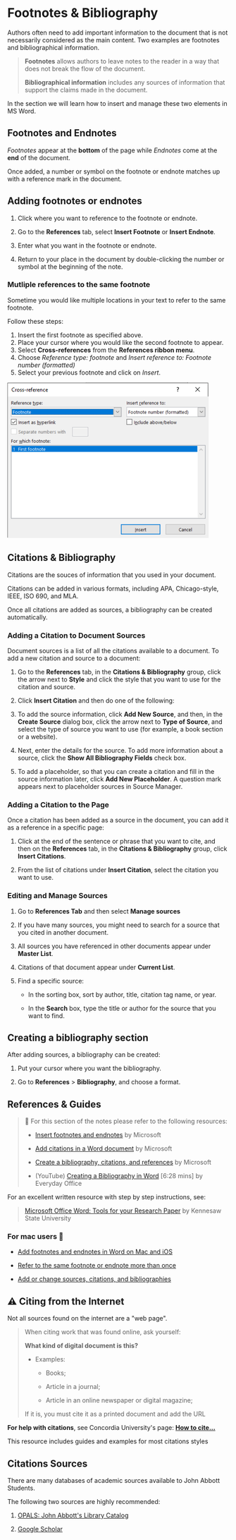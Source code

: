 # Footnotes & Bibliography

Authors often need to add important information to the document that is not necessarily considered as the main content. Two examples are footnotes and bibliographical information.

> **Footnotes** allows authors to leave notes to the reader in a way that does not break the flow of the document.
> 
> **Bibliographical information** includes any sources of information that support the claims made in the document.

In the section we will learn how to insert and manage these two elements in MS Word.

## Footnotes and Endnotes

*Footnotes* appear at the **bottom** of the page while *Endnotes* come at the **end** of the document.

Once added, a number or symbol on the footnote or endnote matches up with a reference mark in the document.
    
## Adding footnotes or endnotes
   
1. Click where you want to reference to the footnote or endnote.
        
2. Go to the **References** tab, select **Insert Footnote** or **Insert Endnote**.
        
3. Enter what you want in the footnote or endnote.
        
4. Return to your place in the document by double-clicking the number or symbol at the beginning of the note.

### Mutliple references to the same footnote

Sometime you would like multiple locations in your text to refer to the same footnote.

Follow these steps:

1. Insert the first footnote as specified above.
2. Place your cursor where you would like the second footnote to appear.
3. Select **Cross-references** from the **References ribbon menu**.
4. Choose *Reference type: footnote* and *Insert reference to: Footnote number (formatted)*
5. Select your previous footnote and click on *Insert*.

![Cross reference footnote menu](assets/cross-footnote.png)


## Citations & Bibliography

Citations are the souces of information that you used in your document.

Citations can be added in various formats, including APA, Chicago-style, IEEE, ISO 690, and MLA.
    
Once all citations are added as sources, a bibliography can be created automatically.
    
### Adding a Citation to Document Sources

Document sources is a list of all the citations available to a document. To add a new citation and source to a document:
    
1. Go to the **References** tab, in the **Citations & Bibliography** group, click the arrow next to **Style** and click the style that you want to use for the citation and source.
        
2. Click **Insert Citation** and then do one of the following:
        
3. To add the source information, click **Add New Source**, and then, in the **Create Source** dialog box, click the arrow next to **Type of Source**, and select the type of source you want to use (for example, a book section or a website).
            
4. Next, enter the details for the source. To add more information about a source, click the **Show All Bibliography Fields** check box.
                
5. To add a placeholder, so that you can create a citation and fill in the source information later, click **Add New Placeholder**. A question mark appears next to placeholder sources in Source Manager.
            
### Adding a Citation to the Page

Once a citation has been added as a source in the document, you can add it as a reference in a specific page:
    
1. Click at the end of the sentence or phrase that you want to cite, and then on the **References** tab, in the **Citations & Bibliography** group, click **Insert Citations**.
        
2. From the list of citations under **Insert Citation**, select the citation you want to use.
        
### Editing and Manage Sources
    
1. Go to **References Tab** and then select **Manage sources**
        
2. If you have many sources, you might need to search for a source that you cited in another document.
    
3. All sources you have referenced in other documents appear under **Master List**.
        
4. Citations of that document appear under **Current List**.
        
5. Find a specific source:
        
	- In the sorting box, sort by author, title, citation tag name, or year.
            
    - In the **Search** box, type the title or author for the source that you want to find.
            

## Creating a bibliography section

After adding sources, a bibliography can be created:
    
1. Put your cursor where you want the bibliography.
    
2. Go to **References** > **Bibliography**, and choose a format.


## References & Guides

> 📖 For this section of the notes please refer to the following resources:
> 
> -   [Insert footnotes and endnotes](https://support.microsoft.com/en-us/office/insert-footnotes-and-endnotes-61f3fb1a-4717-414c-9a8f-015a5f3ff4cb) by Microsoft
>     
> -   [Add citations in a Word document](https://support.microsoft.com/en-us/office/add-citations-in-a-word-document-ab9322bb-a8d3-47f4-80c8-63c06779f127) by Microsoft
>     
> -   [Create a bibliography, citations, and references](https://support.microsoft.com/en-us/office/create-a-bibliography-citations-and-references-17686589-4824-4940-9c69-342c289fa2a5) by Microsoft
>     
> -   (YouTube) [Creating a Bibliography in Word](https://www.youtube.com/watch?v=ty8ToryyWgA) [6:28 mins] by Everyday Office

For an excellent written resource with step by step instructions, see:

> [Microsoft Office Word: Tools for your Research Paper](https://apps.kennesaw.edu/files/pr_app_uni_cdoc/doc/Word_2016_PC_Tools_for_Your_Research_Paper.pdf) by Kennesaw State University

### For mac users 🍎

-   [Add footnotes and endnotes in Word on Mac and iOS](https://support.microsoft.com/en-us/office/add-footnotes-and-endnotes-in-word-on-mac-and-ios-a58d1685-94f6-43f5-ba26-aa15aa62c6ed)
    
-   [Refer to the same footnote or endnote more than once](https://support.microsoft.com/en-us/office/refer-to-the-same-footnote-or-endnote-more-than-once-9925ad08-2593-49ac-842b-c0f55b94e137)
    
-   [Add or change sources, citations, and bibliographies](https://support.microsoft.com/en-us/office/add-or-change-sources-citations-and-bibliographies-159264ec-0a8a-4e9e-acf7-21faa9c371c2)
    

## ⚠ Citing from the Internet

Not all sources found on the internet are a "web page".

> When citing work that was found online, ask yourself:
> 
> **What kind of digital document is this?**
> 
> -   Examples:
>     
>     -   Books;
>         
>     -   Article in a journal;
>         
>     -   Article in an online newspaper or digital magazine;
>         
> 
> If it is, you must cite it as a printed document and add the URL

**For help with citations**, see Concordia University's page: [**How to cite...**](https://library.concordia.ca/help/citing/index.php)

This resource includes guides and examples for most citations styles

## Citations Sources

There are many databases of academic sources available to John Abbott Students.

The following two sources are highly recommended:

1.  [OPALS: John Abbott's Library Catalog](https://jac.cegep.opalsinfo.net/bin/home)
    
2.  [Google Scholar](https://scholar.google.com/schhp?hl=en&as_sdt=0,5)
    

<!-- ## Lab: Citations & Bibliography

**This lab is worth 0.5% of your lab exercises grade**.

Download the file _Internet of Things.zip_ available from Moodle under week 4 and extract the content.

Using the file _Internet of Things.pdf_ as a reference, create a properly formatted MS Word document with footnotes and an automatic table of contents.

Follow the steps below:

**Document Style**

1.  Open the file `Internet of Things.docx`.
    
2.  Modify the default **_Normal_ style** so that:
    
    -   The font is _Arial_.
        
    -   The font size is 12 pt.
        
    -   The line spacing is set to double.
        
3.  Apply all necessary Styles so that it is similar to `Internet of Things.pdf` .
    
    -   Do not worry about the _References_ section as you will automatically create it later.
        
4.  Add any necessary footnotes
    

**Cover Page**

1.  Add a page break immediately below the Abstract section.
    
    -   The title author names and Abstract should be on the first page.
        
2.  Insert a _Table of Contents_ on the second page.
    
3.  Add a page break immediately below the _Table of Contents_ so that it is the only thing on the page.
    

**References & Bibliography**

1.  Using Word's _Citation_ feature, add all the references used in the original paper.
    
    -   Use IEEE citation style.
        
    -   Reference Type (if more accurate information is available feel free to use it).
        
        -   Reference # 1: Book Section
            
        -   Reference # 2,3,5,6: Website
            
        -   Reference # 4: Book
            
2.  Add all references using the _Citation_ feature.
    
3.  Insert an automatic Bibliography at the end of the document. -->
